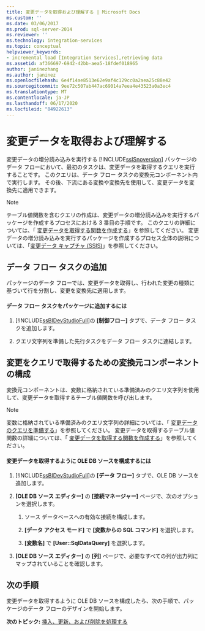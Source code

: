 ```yaml
---
title: 変更データを取得および理解する | Microsoft Docs
ms.custom: ''
ms.date: 03/06/2017
ms.prod: sql-server-2014
ms.reviewer: ''
ms.technology: integration-services
ms.topic: conceptual
helpviewer_keywords:
- incremental load [Integration Services],retrieving data
ms.assetid: af366697-6942-42bb-aea5-18fdef018965
author: janinezhang
ms.author: janinez
ms.openlocfilehash: 6e4f14ae8513e62e9af4c129cc0a2aea25c88e42
ms.sourcegitcommit: 9ee72c507ab447ac69014a7eea4e43523a0a3ec4
ms.translationtype: MT
ms.contentlocale: ja-JP
ms.lasthandoff: 06/17/2020
ms.locfileid: "84922613"
---
```

# <a name="retrieve-and-understand-the-change-data"></a>変更データを取得および理解する
  変更データの増分読み込みを実行する [!INCLUDE[ssISnoversion](../../includes/ssisnoversion-md.md)] パッケージのデータ フローにおいて、最初のタスクは、変更データを取得するクエリを実行することです。 このクエリは、データ フロー タスクの変換元コンポーネント内で実行します。 その後、下流にある変換や変換先を使用して、変更データを変換先に適用できます。  
  
> [!NOTE]  
>  テーブル値関数を含むクエリの作成は、変更データの増分読み込みを実行するパッケージを作成するプロセスにおける 3 番目の手順です。 このクエリの詳細については、「 [変更データを取得する関数を作成する](create-the-function-to-retrieve-the-change-data.md)」を参照してください。 変更データの増分読み込みを実行するパッケージを作成するプロセス全体の説明については、「[変更データ キャプチャ &#40;SSIS&#41;](change-data-capture-ssis.md)」を参照してください。  
  
## <a name="adding-the-data-flow-task"></a>データ フロー タスクの追加  
 パッケージのデータ フローでは、変更データを取得し、行われた変更の種類に基づいて行を分割し、変更を変換先に適用します。  
  
#### <a name="to-add-a-data-flow-task-to-the-package"></a>データ フロー タスクをパッケージに追加するには  
  
1.  [!INCLUDE[ssBIDevStudioFull](../../includes/ssbidevstudiofull-md.md)]の **[制御フロー]** タブで、データ フロー タスクを追加します。  
  
2.  クエリ文字列を準備した先行タスクをデータ フロー タスクに連結します。  
  
## <a name="configuring-the-source-component-to-query-for-changes"></a>変更をクエリで取得するための変換元コンポーネントの構成  
 変換元コンポーネントは、変数に格納されている準備済みのクエリ文字列を使用して、変更データを取得するテーブル値関数を呼び出します。  
  
> [!NOTE]  
>  変数に格納されている準備済みのクエリ文字列の詳細については、「 [変更データのクエリを準備する](prepare-to-query-for-the-change-data.md)」を参照してください。 変更データを取得するテーブル値関数の詳細については、「 [変更データを取得する関数を作成する](create-the-function-to-retrieve-the-change-data.md)」を参照してください。  
  
#### <a name="to-configure-an-ole-db-source-to-retrieve-the-change-data"></a>変更データを取得するように OLE DB ソースを構成するには  
  
1.  [!INCLUDE[ssBIDevStudioFull](../../includes/ssbidevstudiofull-md.md)]の **[データ フロー]** タブで、OLE DB ソースを追加します。  
  
2.  **[OLE DB ソース エディター]** の **[接続マネージャー]** ページで、次のオプションを選択します。  
  
    1.  ソース データベースへの有効な接続を構成します。  
  
    2.  **[データ アクセス モード]** で **[変数からの SQL コマンド]** を選択します。  
  
    3.  **[変数名]** で **[User::SqlDataQuery]** を選択します。  
  
3.  **[OLE DB ソース エディター]** の **[列]** ページで、必要なすべての列が出力列にマップされていることを確認します。  
  
## <a name="next-step"></a>次の手順  
 変更データを取得するように OLE DB ソースを構成したら、次の手順で、パッケージのデータ フローのデザインを開始します。  
  
 **次のトピック:** [挿入、更新、および削除を処理する](process-inserts-updates-and-deletes.md)  
  
  
